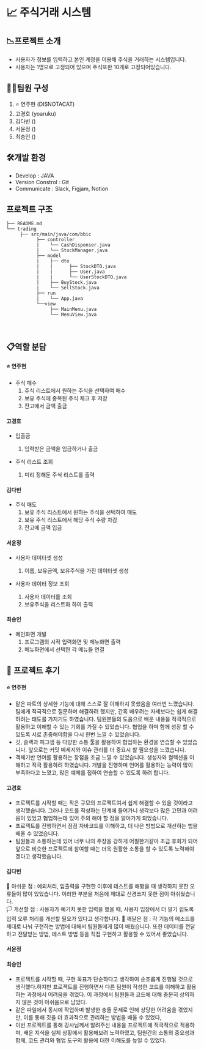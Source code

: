 
# 📈 주식거래 시스템

## 📉프로젝트 소개
* 사용자가 정보를 입력하고 본인 계정을 이용해 주식을 거래하는 시스템입니다.
* 사용자는 1명으로 고정되어 있으며 주식또한 10개로 고정되어있습니다.

## 🧑‍💻팀원 구성

1. ⭐️ 연주현 (DISNOTACAT)
2. 고경호 (yoaruku)
3. 김다빈 ()
4. 서윤정 ()
5. 최승인 ()

## 🛠️개발 환경
* Develop : JAVA
* Version Constrol : Git
* Communicate : Slack, Figjam, Notion

## 프로젝트 구조
```
├── README.md
└── trading
     ├── src/main/java/com/bbic
           ├── controller
           |    └── CashDispenser.java
           |    └── StockManager.java
           ├── model
           |    ├── dto
           |    |      ├── StockDTO.java
           |    |      ├── User.java
           |    |      └── UserStockDTO.java
           |    ├── BuyStock.java
           |    └── SellStock.java
           ├── run
           |    └── App.java
           └──view
                ├── MainMenu.java
                └── MenuView.java
```
<br>

## 📋역할 분담

#### ⭐️ 연주현
* 주식 매수
  1. 주식 리스트에서 원하는 주식을 선택하여 매수
  2. 보유 주식에 중복된 주식 체크 후 저장
  3. 잔고에서 금액 출금

#### 고경호
* 입출금
  1. 입력받은 금액을 입금하거나 출금
 
* 주식 리스트 조회
  1. 미리 정해둔 주식 리스트를 출력
 
#### 김다빈
* 주식 매도
  1. 보유 주식 리스트에서 원하는 주식을 선택하여 매도
  2. 보유 주식 리스트에서 해당 주식 수량 차감
  3. 잔고에 금액 입금
 
#### 서윤정
* 사용자 데이터셋 생성
  1. 이름, 보유금액, 보유주식을 가진 데이터셋 생성
     
* 사용자 데이터 정보 조회
  1. 사용자 데이터를 조회
  2. 보유주식을 리스트화 하여 출력

#### 최승인
* 메인화면 개발
  1. 프로그램의 시작 입력화면 및 메뉴화면 출력
  2. 메뉴화면에서 선택한 각 메뉴들 연결
 
## 📕 프로젝트 후기

#### ⭐️ 연주현
* 맡은 파트의 상세한 기능에 대해 스스로 잘 이해하지 못했음을 여러번 느꼈습니다. 팀에게 적극적으로 질문하며 해결하려 했지만, 간혹 배우려는 자세보다는 쉽게 해결하려는 태도를 가지기도 하였습니다.
  팀원분들의 도움으로 배운 내용을 적극적으로 활용하고 이해할 수 있는 기회를 가질 수 있었습니다. 협업을 하며 함께 성장 할 수 있도록 서로 존중해야함을 다시 한번 느낄 수 있었습니다.
* 깃, 슬랙과 피그잼 등 다양한 소통 툴을 활용하여 협업하는 환경을 연습할 수 있었습니다. 앞으로는 커밋 메세지와 이슈 관리를 더 중요시 할 필요성을 느꼈습니다.
* 객체기반 언어를 활용하는 장점을 조금 느낄 수 있었습니다. 생성자와 컬렉션을 이해하고 적극 활용하려 하였습니다. 개발을 진행하며 언어를 활용하는 능력이 많이 부족하다고 느꼈고, 많은 예제를 접하여 연습할 수 있도록 하려 합니다.



#### 고경호
* 프로젝트를 시작할 때는 작은 규모의 프로젝트여서 쉽게 해결할 수 있을 것이라고 생각했습니다. 그러나 코드를 작성하는 단계에 들어가니 생각보다 많은 고민과 어려움이 있었고 협업하는데 있어 주의 해야 할 점을 알아가게 되었습니다.
* 프로젝트를 진행하면서 점점 자바코드를 이해하고, 더 나은 방법으로 개선하는 법을 배울 수 있었습니다.
* 팀원들과 소통하는데 있어 너무 나의 주장을 강하게 어필한거같아 조금 후회가 되어 앞으로 비슷한 프로젝트에 참여할 때는 더욱 원활한 소통을 할 수 있도록 노력해야겠다고 생각했습니다.

#### 김다빈
🏴 아쉬운 점 : 예외처리, 입출력을 구현한 이후에 테스트를 해봤을 때 생각하지 못한 오류들이 많이 있었습니다. 이러한 부분을 처음에 제대로 신경쓰지 못한 점이 아쉬웠습니다.   
🏳️ 개선할 점 : 사용자가 예기치 못한 입력을 했을 때, 사용자 입장에서 더 알기 쉽도록 입력 오류 처리를 개선할 필요가 있다고 생각합니다. 
🏁 깨달은 점 : 각 기능의 메소드를 제대로 나눠 구현하는 방법에 대해서 팀원들에게 많이 배웠습니다. 또한 데이터를 전달하고 전달받는 방법, 테스트 방법 등을 직접 구현하고 활용할 수 있어서 좋았습니다.  

#### 서윤정


#### 최승인
* 프로젝트를 시작할 때, 구현 목표가 단순하다고 생각하여 순조롭게 진행될 것으로 생각했다.하지만 프로젝트를 진행하면서 다른 팀원이 작성한 코드를 이해하고 활용하는 과정에서 어려움을 겪었다. 이 과정에서 팀원들과 코드에 대해 충분히 상의하지 않은 것이 아쉬움으로 남았다.
* 같은 파일에서 동시에 작업하며 발생한 충돌 문제로 인해 상당한 어려움을 겪었지만, 이를 통해 깃을 더 효과적으로 관리하는 방법을 배울 수 있었다,
* 이번 프로젝트를 통해 강사님께서 알려주신 내용을 프로젝트에 적극적으로 적용하며, 배운 지식을 실제 상황에서 활용해보려 노력하였고, 팀원간의 소통의 중요성과 함께, 코드 관리와 협업 도구의 활용에 대한 이해도를 높일 수 있었다.



